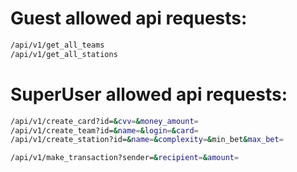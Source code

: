 # Guest allowed api requests:
```sh
/api/v1/get_all_teams
/api/v1/get_all_stations
```

# SuperUser allowed api requests:
```sh
/api/v1/create_card?id=&cvv=&money_amount=
/api/v1/create_team?id=&name=&login=&card=
/api/v1/create_station?id=&name=&complexity=&min_bet&max_bet=

/api/v1/make_transaction?sender=&recipient=&amount=
```

